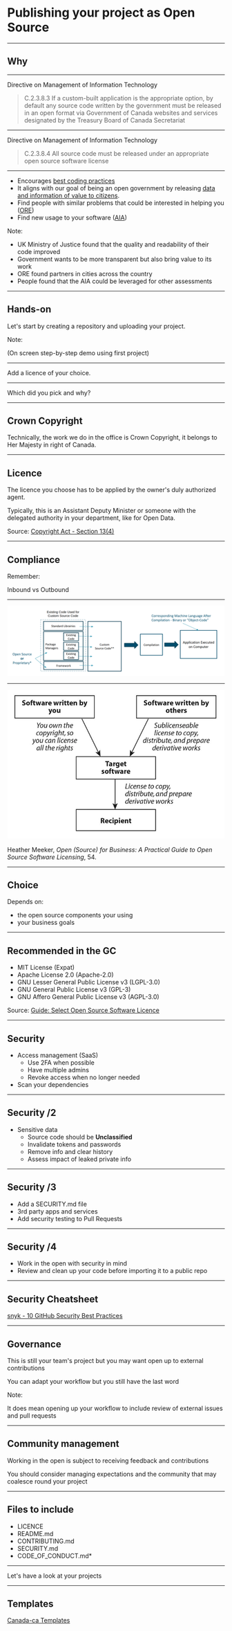 # Publishing your project as Open Source

<!--markdownlint-disable MD035-->

---

## Why

------

Directive on Management of Information Technology

>C.2.3.8.3 If a custom-built application is the appropriate option, by default any source code written by the government must be released in an open format via Government of Canada websites and services designated by the Treasury Board of Canada Secretariat

------

Directive on Management of Information Technology

>C.2.3.8.4 All source code must be released under an appropriate open source software license

------

* Encourages [best coding practices](https://mojdigital.blog.gov.uk/2017/02/21/why-we-code-in-the-open/)
* It aligns with our goal of being an open government by releasing [data and information of value to citizens](https://www.tbs-sct.gc.ca/pol/doc-eng.aspx?id=28108#sec5.1).
* Find people with similar problems that could be interested in helping you ([ORE](https://github.com/canada-ca/ore-ero))
* Find new usage to your software ([AIA](https://github.com/canada-ca/aia-eia-js))

Note:

* UK Ministry of Justice found that the quality and readability of their code improved
* Government wants to be more transparent but also bring value to its work
* ORE found partners in cities across the country
* People found that the AIA could be leveraged for other assessments

---

## Hands-on

Let's start by creating a repository and uploading your project.

Note:

(On screen step-by-step demo using first project)

------

Add a licence of your choice.

------

Which did you pick and why?

---

## Crown Copyright

Technically, the work we do in the office is Crown Copyright, it belongs to Her Majesty in right of Canada.

------

## Licence

The licence you choose has to be applied by the owner's duly authorized agent.

Typically, this is an Assistant Deputy Minister or someone with the delegated authority in your department, like for Open Data.

Source: [Copyright Act - Section 13(4)](https://laws-lois.justice.gc.ca/eng/acts/C-42/page-4.html#s-13ss-(4)ID0EBFA)

---

## Compliance

Remember:

Inbound vs Outbound

------

![software architecture](../assets/soft-arch.png)

------

![due diligence](../assets/due-diligence.png)

Heather Meeker, _Open (Source) for Business: A Practical Guide to Open Source Software Licensing_, 54.

------

## Choice

Depends on:

* the open source components your using
* your business goals

------

## Recommended in the GC

* MIT License (Expat)
* Apache License 2.0 (Apache-2.0)
* GNU Lesser General Public License v3 (LGPL-3.0)
* GNU General Public License v3 (GPL-3)
* GNU Affero General Public License v3 (AGPL-3.0)

Source: [Guide: Select Open Source Software Licence](https://github.com/canada-ca/open-source-logiciel-libre/blob/master/en/guides/publishing-open-source-code.md#select-open-source-software-licence)

---

## Security

* Access management (SaaS)
  * Use 2FA when possible
  * Have multiple admins
  * Revoke access when no longer needed
* Scan your dependencies

------

## Security /2

* Sensitive data
  * Source code should be **Unclassified**
  * Invalidate tokens and passwords
  * Remove info and clear history
  * Assess impact of leaked private info

------

## Security /3

* Add a SECURITY.md file
* 3rd party apps and services
* Add security testing to Pull Requests

------

## Security /4

* Work in the open with security in mind
* Review and clean up your code before importing it to a public repo

------

## Security Cheatsheet

[snyk - 10 GitHub Security Best Practices](https://res.cloudinary.com/snyk/image/upload/v1535626770/blog/10_GitHub_Security_Best_Practices_cheat_sheet.pdf)

---

## Governance

This is still your team's project but you may want open up to external contributions

You can adapt your workflow but you still have the last word

Note:

It does mean opening up your workflow to include review of external issues and pull requests

---

## Community management

Working in the open is subject to receiving feedback and contributions

You should consider managing expectations and the community that may coalesce round your project

---

## Files to include

* LICENCE
* README.md
* CONTRIBUTING.md
* SECURITY.md
* CODE_OF_CONDUCT.md*

------

Let's have a look at your projects

---

## Templates

[Canada-ca Templates](https://github.com/canada-ca/template-gabarit)

<!--markdownlint-enable MD035-->